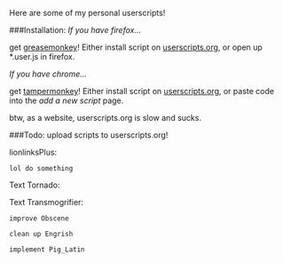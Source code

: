 Here are some of my personal userscripts!

###Installation:
*If you have firefox...*

get [greasemonkey](https://addons.mozilla.org/en-US/firefox/addon/greasemonkey/)!
Either install script on [userscripts.org](userscripts.org), or open up *.user.js in firefox.


*If you have chrome...*

get [tampermonkey](https://chrome.google.com/webstore/detail/tampermonkey/dhdgffkkebhmkfjojejmpbldmpobfkfo?hl=en)!
Either install script on [userscripts.org](userscripts.org), or paste code into the *add a new script* page.


btw, as a website, userscripts.org is slow and sucks.

###Todo:
	upload scripts to userscripts.org!

lionlinksPlus:

	lol do something

Text Tornado:

Text Transmogrifier:

	improve Obscene

	clean up Engrish

	implement Pig_Latin
